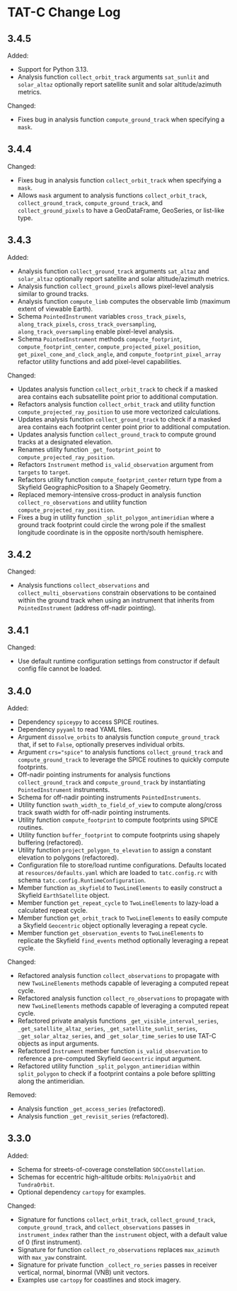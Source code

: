 # TAT-C Change Log

## 3.4.5

Added:
 - Support for Python 3.13.
 - Analysis function `collect_orbit_track` arguments `sat_sunlit` and `solar_altaz` optionally report satellite sunlit and solar altitude/azimuth metrics.
 
Changed:
 - Fixes bug in analysis function `compute_ground_track` when specifying a `mask`.

## 3.4.4
 
Changed:
 - Fixes bug in analysis function `collect_orbit_track` when specifying a `mask`.
 - Allows `mask` argument to analysis functions `collect_orbit_track`, `collect_ground_track`, `compute_ground_track`, and `collect_ground_pixels` to have a GeoDataFrame, GeoSeries, or list-like type.

## 3.4.3

Added:
 - Analysis function `collect_ground_track` arguments `sat_altaz` and `solar_altaz` optionally report satellite and solar altitude/azimuth metrics.
 - Analysis function `collect_ground_pixels` allows pixel-level analysis similar to ground tracks.
 - Analysis function `compute_limb` computes the observable limb (maximum extent of viewable Earth).
 - Schema `PointedInstrument` variables `cross_track_pixels`, `along_track_pixels`, `cross_track_oversampling`, `along_track_oversampling` enable pixel-level analysis.
 - Schema `PointedInstrument` methods `compute_footprint`, `compute_footprint_center`, `compute_projected_pixel_position`, `get_pixel_cone_and_clock_angle`, and `compute_footprint_pixel_array` refactor utility functions and add pixel-level capabilities.
 
Changed:
 - Updates analysis function `collect_orbit_track` to check if a masked area contains each subsatellite point prior to additional computation.
 - Refactors analysis function `collect_orbit_track` and utility function `compute_projected_ray_position` to use more vectorized calculations.
 - Updates analysis function `collect_ground_track` to check if a masked area contains each footprint center point prior to additional computation.
 - Updates analysis function `collect_ground_track` to compute ground tracks at a designated elevation.
 - Renames utility function `_get_footprint_point` to `compute_projected_ray_position`.
 - Refactors `Instrument` method `is_valid_observation` argument from `targets` to `target`.
 - Refactors utility function `compute_footprint_center` return type from a Skyfield GeographicPosition to a Shapely Geometry.
 - Replaced memory-intensive cross-product in analysis function `collect_ro_observations` and utility function `compute_projected_ray_position`.
 - Fixes a bug in utility function `_split_polygon_antimeridian` where a ground track footprint could circle the wrong pole if the smallest longitude coordinate is in the opposite north/south hemisphere.

## 3.4.2

Changed:
 - Analysis functions `collect_observations` and `collect_multi_observations` constrain observations to be contained within the ground track when using an instrument that inherits from `PointedInstrument` (address off-nadir pointing).

## 3.4.1

Changed:
 - Use default runtime configuration settings from constructor if default config file cannot be loaded.

## 3.4.0

Added:
 - Dependency `spiceypy` to access SPICE routines.
 - Dependency `pyyaml` to read YAML files.
 - Argument `dissolve_orbits` to analysis function `compute_ground_track` that, if set to `False`, optionally preserves individual orbits.
 - Argument `crs="spice"` to analysis functions `collect_ground_track` and `compute_ground_track` to leverage the SPICE routines to quickly compute footprints.
 - Off-nadir pointing instruments for analysis functions `collect_ground_track` and `compute_ground_track` by instantiating `PointedInstrument` instruments.
 - Schema for off-nadir pointing instruments `PointedInstruments`.
 - Utility function `swath_width_to_field_of_view` to compute along/cross track swath width for off-nadir pointing instruments.
 - Utility function `compute_footprint` to compute footprints using SPICE routines.
 - Utility function `buffer_footprint` to compute footprints using shapely buffering (refactored).
 - Utility function `project_polygon_to_elevation` to assign a constant elevation to polygons (refactored).
 - Configuration file to store/load runtime configurations. Defaults located at `resources/defaults.yaml` which are loaded to `tatc.config.rc` with schema `tatc.config.RuntimeConfiguration`.
 - Member function `as_skyfield` to `TwoLineElements` to easily construct a Skyfield `EarthSatellite` object.
 - Member function `get_repeat_cycle` to `TwoLineElements` to lazy-load a calculated repeat cycle.
 - Member function `get_orbit_track` to `TwoLineElements` to easily compute a Skyfield `Geocentric` object optionally leveraging a repeat cycle.
 - Member function `get_observation_events` to `TwoLineElements` to replicate the Skyfield `find_events` method optionally leveraging a repeat cycle.

Changed:
 - Refactored analysis function `collect_observations` to propagate with new `TwoLineElements` methods capable of leveraging a computed repeat cycle.
 - Refactored analysis function `collect_ro_observations` to propagate with new `TwoLineElements` methods capable of leveraging a computed repeat cycle.
 - Refactored private analysis functions `_get_visible_interval_series`, `_get_satellite_altaz_series`, `_get_satellite_sunlit_series`, `_get_solar_altaz_series`, and `_get_solar_time_series` to use TAT-C objects as input arguments.
 - Refactored `Instrument` member function `is_valid_observation` to reference a pre-computed Skyfield `Geocentric` input argument.
 - Refactored utility function `_split_polygon_antimeridian` within `split_polygon` to check if a footprint contains a pole before splitting along the antimeridian.

Removed:
 - Analysis function `_get_access_series` (refactored).
 - Analysis function `_get_revisit_series` (refactored).


## 3.3.0

Added:
- Schema for streets-of-coverage constellation `SOCConstellation`.
- Schemas for eccentric high-altitude orbits: `MolniyaOrbit` and `TundraOrbit`.
- Optional dependency `cartopy` for examples.

Changed:
- Signature for functions `collect_orbit_track`, `collect_ground_track`, `compute_ground_track`, and `collect_observations` passes in `instrument_index` rather than the `instrument` object, with a default value of 0 (first instrument).
- Signature for function `collect_ro_observations` replaces `max_azimuth` with `max_yaw` constraint.
- Signature for private function `_collect_ro_series` passes in receiver vertical, normal, binormal (VNB) unit vectors.
- Examples use `cartopy` for coastlines and stock imagery.
